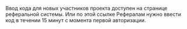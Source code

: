 Ввод кода для новых участников проекта доступен на странице реферальной системы. Или по этой ссылке 
Рефералам нужно ввести код в течении 15 минут с момента первой авторизации.
